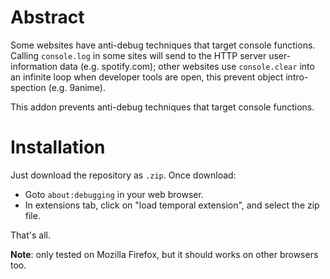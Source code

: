 Abstract
=========
Some websites have anti-debug techniques that target console
functions. Calling `console.log` in some sites will send to the HTTP server
user-information data (e.g. spotify.com); other websites use `console.clear`
into an infinite loop when developer tools are open, this prevent object
intro-spection (e.g. 9anime).

This addon prevents anti-debug techniques that target console functions.

Installation
===============
Just download the repository as `.zip`. Once download:

  - Goto `about:debugging` in your web browser.
  - In extensions tab, click on "load temporal extension", and select the zip file.

That's all.

**Note**: only tested on Mozilla Firefox, but it should works on other browsers too.
